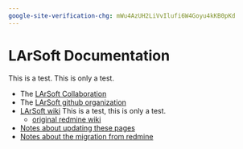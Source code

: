 ```yaml
---
google-site-verification-chg: mWu4AzUH2LiVvIlufi6W4Goyu4kKB0pKd
---
```


<meta name="google-site-verification" content="{{ page.google-site-verification-chg }}"/>

# LArSoft Documentation

This is a test.  This is only a test.

* The [LArSoft Collaboration](https://larsoft.org/)
* The [LArSoft github organization](https://github.com/LArSoft)
* [LArSoft wiki](wiki/LArSoftWiki)  This is a test, this is only a test.
   * [original redmine wiki](https://cdcvs.fnal.gov/redmine/projects/larsoft/wiki)
* [Notes about updating these pages](update_wiki)
* [Notes about the migration from redmine](notes.md)


